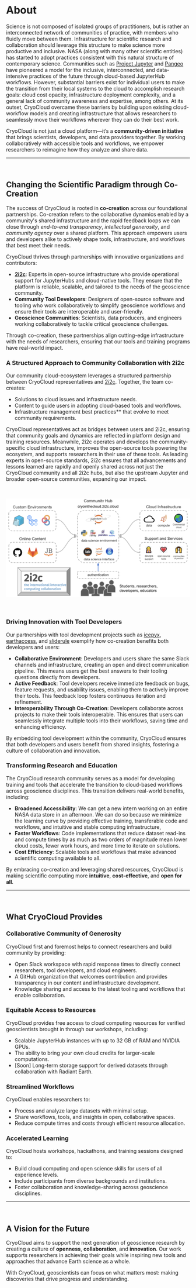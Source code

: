 
# About

Science is not composed of isolated groups of practitioners, but is rather an interconnected network of communities of practice, with members who fluidly move between them. Infrastructure for scientific research and collaboration should leverage this structure to make science more productive and inclusive. NASA (along with many other scientific entities) has started to adopt practices consistent with this natural structure of contemporary science. Communities such as [Project Jupyter](https://jupyter.org/) and [Pangeo](https://pangeo.io/) have pioneered a model for the inclusive, interconnected, and data-intensive practices of the future through cloud-based JupyterHub workflows. However, substantial barriers exist for individual users to make the transition from their local systems to the cloud to accomplish research goals: cloud cost opacity, infrastructure deployment complexity, and a general lack of community awareness and expertise, among others. At its outset, CryoCloud overcame these barriers by building upon existing cloud-workflow models and creating infrastructure that allows researchers to seamlessly move their workflows wherever they can do their best work.

CryoCloud is not just a cloud platform—it’s a **community-driven initiative** that brings scientists, developers, and data providers together. By working collaboratively with accessible tools and workflows, we empower researchers to reimagine how they analyze and share data. 

---
<br/>

## Changing the Scientific Paradigm through Co-Creation

The success of CryoCloud is rooted in **co-creation** across our foundational partnerships. Co-creation refers to the collaborative dynamics enabled by a community's shared infrastructure and the rapid feedback loops we can close through *end-to-end transparency*, *intellectual generosity*, and *community agency* over a shared platform. This approach empowers users and developers alike to actively shape tools, infrastructure, and workflows that best meet their needs.

CryoCloud thrives through partnerships with innovative organizations and contributors:

- **[2i2c](https://2i2c.org/)**: Experts in open-source infrastructure who provide operational support for JupyterHubs and cloud-native tools. They ensure that the platform is reliable, scalable, and tailored to the needs of the geoscience community.
- **Community Tool Developers**: Designers of open-source software and tooling who work collaboratively to simplify geoscience workflows and ensure their tools are interoperable and user-friendly.
- **Geoscience Communities**: Scientists, data producers, and engineers working collaboratively to tackle critical geoscience challenges.

Through co-creation, these partnerships align cutting-edge infrastructure with the needs of researchers, ensuring that our tools and training programs have real-world impact.

### A Structured Approach to Community Collaboration with 2i2c

Our community cloud-ecosystem leverages a structured partnership between CryoCloud representatives and [2i2c](https://2i2c.org/). Together, the team co-creates:
- Solutions to cloud issues and infrastructure needs.
- Content to guide users in adopting cloud-based tools and workflows.
- Infrastructure management best practices** that evolve to meet community requirements.

CryoCloud representatives act as bridges between users and 2i2c, ensuring that community goals and dynamics are reflected in platform design and training resources. Meanwhile, 2i2c operates and develops the community-specific cloud infrastructure, improves the open-source tools powering the ecosystem, and supports researchers in their use of these tools. As leading experts in open-source standards, 2i2c ensures that all advancements and lessons learned are rapidly and openly shared across not just the CryoCloud community and all 2i2c hubs, but also the upstream Jupyter and broader open-source communities, expanding our impact. 

<br/>

![2i2c Services](../img/2i2c_service.png)

<br/>

### Driving Innovation with Tool Developers

Our partnerships with tool development projects such as [icepyx](https://icepyx.readthedocs.io/), [earthaccess](https://earthaccess.readthedocs.io/), and [sliderule](https://slideruleearth.io/) exemplify how co-creation benefits both developers and users:

- **Collaborative Environment**: Developers and users share the same Slack channels and infrastructure, creating an open and direct communication pipeline. This means users get the best answers to their tooling questions directly from developers.
- **Active Feedback**: Tool developers receive immediate feedback on bugs, feature requests, and usability issues, enabling them to actively improve their tools. This feedback loop fosters continuous iteration and refinement.
- **Interoperability Through Co-Creation**: Developers collaborate across projects to make their tools interoperable. This ensures that users can seamlessly integrate multiple tools into their workflows, saving time and enhancing efficiency.

By embedding tool development within the community, CryoCloud ensures that both developers and users benefit from shared insights, fostering a culture of collaboration and innovation.

### Transforming Research and Education

The CryoCloud research community serves as a model for developing training and tools that accelerate the transition to cloud-based workflows across geoscience disciplines. This transition delivers real-world benefits, including:

- **Broadened Accessibility**: We can get a new intern working on an entire NASA data store in an afternoon. We can do so because we minimize the learning curve by providing effective training, transferable code and workflows, and intuitive and stable computing infrastructure, 
- **Faster Workflows**: Code implementations that reduce dataset read-ins and compute times by as much as two orders of magnitude mean lower cloud costs, fewer work hours, and more time to iterate on solutions.
- **Cost Efficiency**: Scalable tools and workflows that make advanced scientific computing available to all.

By embracing co-creation and leveraging shared resources, CryoCloud is making scientific computing more **intuitive**, **cost-effective**, and **open for all**.

---
<br/>

## What CryoCloud Provides

### **Collaborative Community of Generosity**
CryoCloud first and foremost helps to connect researchers and build community by providing: 
- Open Slack workspace with rapid response times to directly connect researchers, tool developers, and cloud engineers.
- A GitHub organization that welcomes contribution and provides transparency in our content and infrastructure development.
- Knowledge sharing and access to the latest tooling and workflows that enable collaboration.

### **Equitable Access to Resources**
CryoCloud provides free access to cloud computing resources for verified geoscientists brought in through our workshops, including:
- Scalable JupyterHub instances with up to 32 GB of RAM and NVIDIA GPUs.
- The ability to bring your own cloud credits for larger-scale computations.
- [Soon] Long-term storage support for derived datasets through collaboration with Radiant Earth.

### **Streamlined Workflows**
CryoCloud enables researchers to:
- Process and analyze large datasets with minimal setup.
- Share workflows, tools, and insights in open, collaborative spaces.
- Reduce compute times and costs through efficient resource allocation.

### **Accelerated Learning**
CryoCloud hosts workshops, hackathons, and training sessions designed to:
- Build cloud computing and open science skills for users of all experience levels.
- Include participants from diverse backgrounds and institutions.
- Foster collaboration and knowledge-sharing across geoscience disciplines.

---
<br/>

## A Vision for the Future

CryoCloud aims to support the next generation of geoscience research by creating a culture of **openness**, **collaboration**, and **innovation**. Our work supports researchers in achieving their goals while inspiring new tools and approaches that advance Earth science as a whole.

With CryoCloud, geoscientists can focus on what matters most: making discoveries that drive progress and understanding.

